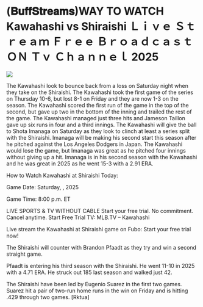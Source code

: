 # (𝐁𝐮𝐟𝐟𝐒𝐭𝐫𝐞𝐚𝐦𝐬)WAY TO WATCH Kawahashi vs Shiraishi Ｌｉｖｅ Ｓｔｒｅａｍ Ｆｒｅｅ Ｂｒｏａｄｃａｓｔ ＯＮ Ｔｖ Ｃｈａｎｎｅｌ  2025  
  
  
[![](https://i.imgur.com/qSNzIqt.png)](https://movie.rssnews.media/STNAukS.php)  
  
The Kawahashi look to bounce back from a loss on Saturday night when they take on the Shiraishi. The Kawahashi took the first game of the series on Thursday 10-6, but lost 8-1 on Friday and they are now 1-3 on the season. The Kawahashi scored the first run of the game in the top of the second, but gave up two in the bottom of the inning and trailed the rest of the game. The Kawahashi managed just three hits and Jameson Taillon gave up six runs in four and a third innings. The Kawahashi will give the ball to Shota Imanaga on Saturday as they look to clinch at least a series split with the Shiraishi. Imanaga will be making his second start this season after he pitched against the Los Angeles Dodgers in Japan. The Kawahashi would lose the game, but Imanaga was great as he pitched four innings without giving up a hit. Imanaga is in his second season with the Kawahashi and he was great in 2025 as he went 15-3 with a 2.91 ERA.

How to Watch Kawahashi at Shiraishi Today:

Game Date: Saturday, , 2025

Game Time: 8:00 p.m. ET

LIVE SPORTS & TV WITHOUT CABLE
Start your free trial. No commitment. Cancel anytime.
Start Free Trial
TV: MLB.TV – Kawahashi

Live stream the Kawahashi at Shiraishi game on Fubo: Start your free trial now!

The Shiraishi will counter with Brandon Pfaadt as they try and win a second straight game.

Pfaadt is entering his third season with the Shiraishi. He went 11-10 in 2025 with a 4.71 ERA. He struck out 185 last season and walked just 42.

The Shiraishi have been led by Eugenio Suarez in the first two games. Suarez hit a pair of two-run home runs in the win on Friday and is hitting .429 through two games. [Rktua]